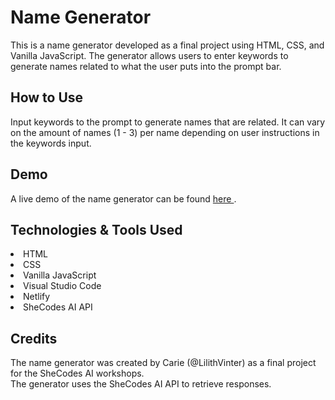 <h1> Name Generator </h1>
This is a name generator developed as a final project using HTML, CSS, and Vanilla JavaScript. The generator allows users to enter keywords to generate names related to what the user puts into the prompt bar.

<h2>How to Use</h2>
Input keywords to the prompt to generate names that are related. It can vary on the amount of names (1 - 3) per name depending on user instructions in the keywords input.

<h2>Demo </h2>
A live demo of the name generator can be found <a href="https://carie-learning-to-code-2.netlify.app"> here </a>.

<h2>Technologies & Tools Used </h2>
<li>HTML</li>
<li>CSS</li>
<li>Vanilla JavaScript</li>
<li>Visual Studio Code</li>
<li>Netlify</li>
<li>SheCodes AI API</li>

<h2>Credits</h2>
The name generator was created by Carie (@LilithVinter) as a final project for the SheCodes AI workshops.
<br/>
The generator uses the SheCodes AI API to retrieve responses.
